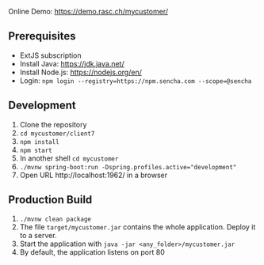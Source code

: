 Online Demo: https://demo.rasc.ch/mycustomer/


## Prerequisites
  - ExtJS subscription
  - Install Java: https://jdk.java.net/
  - Install Node.js: https://nodejs.org/en/
  - Login: `npm login --registry=https://npm.sencha.com --scope=@sencha`
  

## Development
1. Clone the repository
2. `cd mycustomer/client7`
3. `npm install`
4. `npm start`
5. In another shell `cd mycustomer`
6. `./mvnw spring-boot:run -Dspring.profiles.active="development"`
7. Open URL http://localhost:1962/ in a browser


## Production Build
1. `./mvnw clean package`
2. The file `target/mycustomer.jar` contains the whole application. Deploy it to a server.
3. Start the application with `java -jar <any_folder>/mycustomer.jar`
4. By default, the application listens on port 80
 